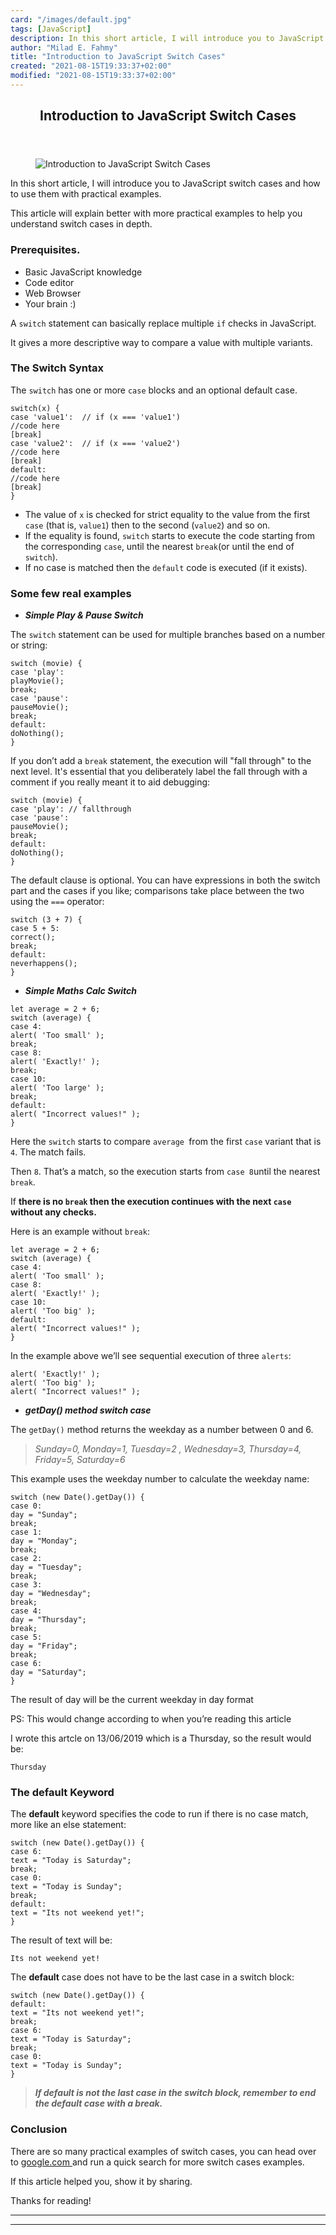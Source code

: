 ```yaml
---
card: "/images/default.jpg"
tags: [JavaScript]
description: In this short article, I will introduce you to JavaScript swi
author: "Milad E. Fahmy"
title: "Introduction to JavaScript Switch Cases"
created: "2021-08-15T19:33:37+02:00"
modified: "2021-08-15T19:33:37+02:00"
---
```

<div class="site-wrapper">
<main id="site-main" class="site-main outer">
<div class="inner">
<article class="post-full post tag-javascript tag-100daysofcode tag-es6 ">
<header class="post-full-header">
<h1 class="post-full-title">Introduction to JavaScript Switch Cases</h1>
</header>
<figure class="post-full-image">
<picture>
<source media="(max-width: 700px)" sizes="1px" srcset="data:image/gif;base64,R0lGODlhAQABAIAAAAAAAP///yH5BAEAAAAALAAAAAABAAEAAAIBRAA7 1w">
<source media="(min-width: 701px)" sizes="(max-width: 800px) 400px,
(max-width: 1170px) 700px,
1400px" srcset="/news/content/images/size/w300/2019/06/0_f2yYmYJFuG3pH07G.jpg 300w,
/news/content/images/size/w600/2019/06/0_f2yYmYJFuG3pH07G.jpg 600w,
/news/content/images/size/w1000/2019/06/0_f2yYmYJFuG3pH07G.jpg 1000w,
/news/content/images/size/w2000/2019/06/0_f2yYmYJFuG3pH07G.jpg 2000w">
<img onerror="this.style.display='none'" src="/news/content/images/size/w2000/2019/06/0_f2yYmYJFuG3pH07G.jpg" alt="Introduction to JavaScript Switch Cases">
</picture>
</figure>
<section class="post-full-content">
<div class="post-content">
<p>In this short article, I will introduce you to JavaScript switch cases and how to use them with practical examples.</p>
<p>This article will explain better with more practical examples to help you understand switch cases in depth.</p>
<h3 id="prerequisites-">Prerequisites.</h3>
<ul>
<li>Basic JavaScript knowledge</li>
<li>Code editor</li>
<li>Web Browser</li>
<li>Your brain :)</li>
</ul>
<p>A <code>switch</code> statement can basically replace multiple <code>if</code> checks in JavaScript.</p>
<p>It gives a more descriptive way to compare a value with multiple variants.</p>
<h3 id="the-switch-syntax"><strong>The Switch Syntax</strong></h3>
<p>The <code>switch</code> has one or more <code>case</code> blocks and an optional default case.</p><pre><code class="language-javascript">switch(x) {
case 'value1':  // if (x === 'value1')
//code here
[break]
case 'value2':  // if (x === 'value2')
//code here
[break]
default:
//code here
[break]
}</code></pre>
<ul>
<li>The value of <code>x</code> is checked for strict equality to the value from the first <code>case</code> (that is, <code>value1</code>) then to the second (<code>value2</code>) and so on.</li>
<li>If the equality is found, <code>switch</code> starts to execute the code starting from the corresponding <code>case</code>, until the nearest <code>break</code>(or until the end of <code>switch</code>).</li>
<li>If no case is matched then the <code>default</code> code is executed (if it exists).</li>
</ul>
<h3 id="some-few-real-examples"><strong>Some few real examples</strong></h3>
<ul>
<li><strong><strong><em>Simple Play &amp; Pause Switch</em></strong></strong></li>
</ul>
<p>The <code>switch</code> statement can be used for multiple branches based on a number or string:</p><pre><code class="language-javascript">switch (movie) {
case 'play':
playMovie();
break;
case 'pause':
pauseMovie();
break;
default:
doNothing();
}</code></pre>
<p>If you don’t add a <code>break</code> statement, the execution will "fall through" to the next level. It's essential that you deliberately label the fall through with a comment if you really meant it to aid debugging:</p><pre><code class="language-javascript">switch (movie) {
case 'play': // fallthrough
case 'pause':
pauseMovie();
break;
default:
doNothing();
}</code></pre>
<p>The default clause is optional. You can have expressions in both the switch part and the cases if you like; comparisons take place between the two using the <code>===</code> operator:</p><pre><code class="language-javascript">switch (3 + 7) {
case 5 + 5:
correct();
break;
default:
neverhappens();
}</code></pre>
<ul>
<li><strong><strong><em>Simple Maths Calc Switch</em></strong></strong></li>
</ul><pre><code class="language-javascript">let average = 2 + 6;
switch (average) {
case 4:
alert( 'Too small' );
break;
case 8:
alert( 'Exactly!' );
break;
case 10:
alert( 'Too large' );
break;
default:
alert( "Incorrect values!" );
}</code></pre>
<p>Here the <code>switch</code> starts to compare <code>average </code>from the first <code>case</code> variant that is <code>4</code>. The match fails.</p>
<p>Then <code>8</code>. That’s a match, so the execution starts from <code>case 8</code>until the nearest <code>break</code>.</p>
<p>If <strong><strong>there is no </strong></strong><code><strong><strong>break</strong></strong></code><strong><strong> then the execution continues with the next </strong></strong><code><strong><strong>case</strong></strong></code><strong> <strong>without any checks.</strong></strong></p>
<p>Here is an example without <code>break</code>:</p><pre><code class="language-javascript">let average = 2 + 6;
switch (average) {
case 4:
alert( 'Too small' );
case 8:
alert( 'Exactly!' );
case 10:
alert( 'Too big' );
default:
alert( "Incorrect values!" );
}</code></pre>
<p>In the example above we’ll see sequential execution of three <code>alerts</code>:</p><pre><code class="language-javascript">alert( 'Exactly!' );
alert( 'Too big' );
alert( "Incorrect values!" );</code></pre>
<ul>
<li><strong><strong><em>getDay() method switch case</em></strong></strong></li>
</ul>
<p>The <code>getDay()</code> method returns the weekday as a number between 0 and 6.</p>
<blockquote><em>Sunday=0, Monday=1, Tuesday=2 , Wednesday=3, Thursday=4, Friday=5, Saturday=6</em></blockquote>
<p>This example uses the weekday number to calculate the weekday name:</p><pre><code class="language-javascript">switch (new Date().getDay()) {
case 0:
day = "Sunday";
break;
case 1:
day = "Monday";
break;
case 2:
day = "Tuesday";
break;
case 3:
day = "Wednesday";
break;
case 4:
day = "Thursday";
break;
case 5:
day = "Friday";
break;
case 6:
day = "Saturday";
}</code></pre>
<p>The result of day will be the current weekday in day format</p>
<p>PS: This would change according to when you’re reading this article</p>
<p>I wrote this artcle on 13/06/2019 which is a Thursday, so the result would be:</p><pre><code>Thursday</code></pre>
<h3 id="the-default-keyword">The default Keyword</h3>
<p>The <strong><strong>default</strong></strong> keyword specifies the code to run if there is no case match, more like an else statement:</p><pre><code class="language-javascript">switch (new Date().getDay()) {
case 6:
text = "Today is Saturday";
break;
case 0:
text = "Today is Sunday";
break;
default:
text = "Its not weekend yet!";
}</code></pre>
<p>The result of text will be:</p><pre><code>Its not weekend yet!</code></pre>
<p>The <strong><strong>default</strong></strong> case does not have to be the last case in a switch block:</p><pre><code class="language-javascript">switch (new Date().getDay()) {
default:
text = "Its not weekend yet!";
break;
case 6:
text = "Today is Saturday";
break;
case 0:
text = "Today is Sunday";
}</code></pre>
<blockquote><em><strong><strong>If default is not the last case in the switch block, remember to end the default case with a break.</strong></strong></em></blockquote>
<h3 id="conclusion"><strong>Conclusion</strong></h3>
<p>There are so many practical examples of switch cases, you can head over to <a href="https://google.com/" rel="noopener">google.com </a>and run a quick search for more switch cases examples.</p>
<p>If this article helped you, show it by sharing.</p>
<p>Thanks for reading!</p>
</div>
<hr>
<hr>
</section>
</article>
</div>
</main>
</div>
<!-- Google Tag Manager (noscript) -->
<!-- End Google Tag Manager (noscript) -->
